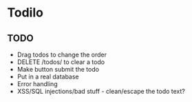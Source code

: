 # Todilo


## TODO
* Drag todos to change the order
* DELETE /todos/<id> to clear a todo
* Make button submit the todo
* Put in a real database
* Error handling
* XSS/SQL injections/bad stuff - clean/escape the todo text?
